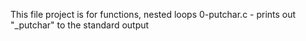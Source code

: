 This file project is for functions, nested loops
0-putchar.c - prints out "_putchar" to the standard output

